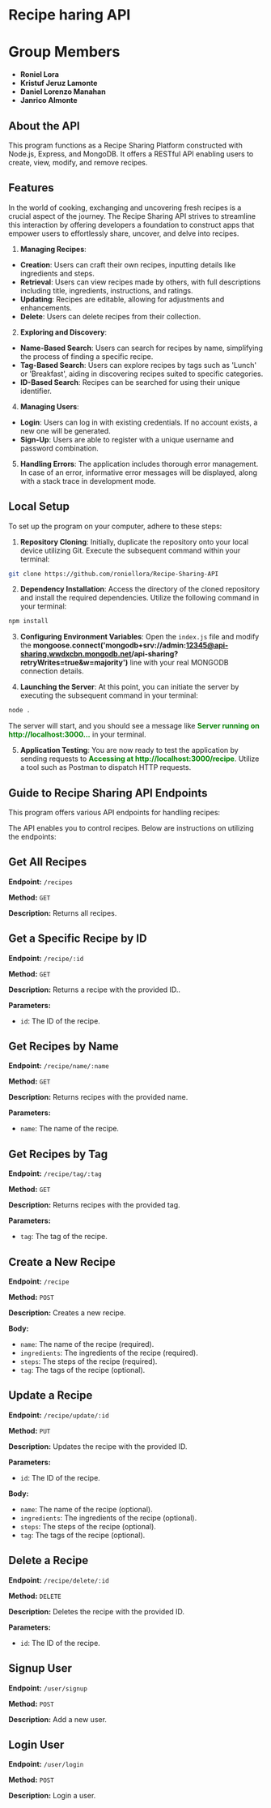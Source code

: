 # Recipe haring API

# Group Members

- **Roniel Lora**
- **Kristuf Jeruz Lamonte**
- **Daniel Lorenzo Manahan**
- **Janrico Almonte**

## About the API

This program functions as a Recipe Sharing Platform constructed with Node.js, Express, and MongoDB. It offers a RESTful API enabling users to create, view, modify, and remove recipes.

## Features

In the world of cooking, exchanging and uncovering fresh recipes is a crucial aspect of the journey. The Recipe Sharing API strives to streamline this interaction by offering developers a foundation to construct apps that empower users to effortlessly share, uncover, and delve into recipes.

1. **Managing Recipes**:
- **Creation**: Users can craft their own recipes, inputting details like ingredients and steps.
- **Retrieval**: Users can view recipes made by others, with full descriptions including title, ingredients, instructions, and ratings.
- **Updating**: Recipes are editable, allowing for adjustments and enhancements.
- **Delete**: Users can delete recipes from their collection.

2. **Exploring and Discovery**:
- **Name-Based Search**: Users can search for recipes by name, simplifying the process of finding a specific recipe.
- **Tag-Based Search**: Users can explore recipes by tags such as 'Lunch' or 'Breakfast', aiding in discovering recipes suited to specific categories.
- **ID-Based Search**: Recipes can be searched for using their unique identifier.

4. **Managing Users**:
- **Login**: Users can log in with existing credentials. If no account exists, a new one will be generated.
- **Sign-Up**: Users are able to register with a unique username and password combination.

5. **Handling Errors**: The application includes thorough error management. In case of an error, informative error messages will be displayed, along with a stack trace in development mode.

## Local Setup
To set up the program on your computer, adhere to these steps:

1. **Repository Cloning**: Initially, duplicate the repository onto your local device utilizing Git. Execute the subsequent command within your terminal:

```bash
git clone https://github.com/roniellora/Recipe-Sharing-API
```

2. **Dependency Installation**: Access the directory of the cloned repository and install the required dependencies. Utilize the following command in your terminal:

```bash
npm install
```

3. **Configuring Environment Variables**: Open the `index.js` file and modify the **mongoose.connect('mongodb+srv://admin:12345@api-sharing.wwdxcbn.mongodb.net/api-sharing?retryWrites=true&w=majority')** line with your real MONGODB connection details.

4. **Launching the Server**: At this point, you can initiate the server by executing the subsequent command in your terminal:

```bash
node . 
```

The server will start, and you should see a message like <span style="color:green"><strong>Server running on http://localhost:3000...</strong></span> in your terminal.

5. **Application Testing**: You are now ready to test the application by sending requests to <span style="color:green"><strong>Accessing at http://localhost:3000/recipe</strong></span>. Utilize a tool such as Postman to dispatch HTTP requests.

## Guide to Recipe Sharing API Endpoints

This program offers various API endpoints for handling recipes:

The API enables you to control recipes. Below are instructions on utilizing the endpoints:

## Get All Recipes

**Endpoint:** `/recipes`

**Method:** `GET`

**Description:** Returns all recipes.

## Get a Specific Recipe by ID

**Endpoint:** `/recipe/:id`

**Method:** `GET`

**Description:** Returns a recipe with the provided ID..

**Parameters:**

- `id`: The ID of the recipe.

## Get Recipes by Name

**Endpoint:** `/recipe/name/:name`

**Method:** `GET`

**Description:** Returns recipes with the provided name.

**Parameters:**

- `name`: The name of the recipe.

## Get Recipes by Tag

**Endpoint:** `/recipe/tag/:tag`

**Method:** `GET`

**Description:** Returns recipes with the provided tag.

**Parameters:**

- `tag`: The tag of the recipe.

## Create a New Recipe

**Endpoint:** `/recipe`

**Method:** `POST`

**Description:** Creates a new recipe.

**Body:**

- `name`: The name of the recipe (required).
- `ingredients`: The ingredients of the recipe (required).
- `steps`: The steps of the recipe (required).
- `tag`: The tags of the recipe (optional).

## Update a Recipe

**Endpoint:** `/recipe/update/:id`

**Method:** `PUT`

**Description:** Updates the recipe with the provided ID.

**Parameters:**

- `id`: The ID of the recipe.

**Body:**

- `name`: The name of the recipe (optional).
- `ingredients`: The ingredients of the recipe (optional).
- `steps`: The steps of the recipe (optional).
- `tag`: The tags of the recipe (optional).

## Delete a Recipe

**Endpoint:** `/recipe/delete/:id`

**Method:** `DELETE`

**Description:** Deletes the recipe with the provided ID.

**Parameters:**

- `id`: The ID of the recipe.

## Signup User

**Endpoint:** `/user/signup`

**Method:** `POST`

**Description:** Add a new user.

## Login User

**Endpoint:** `/user/login`

**Method:** `POST`

**Description:** Login a user.

